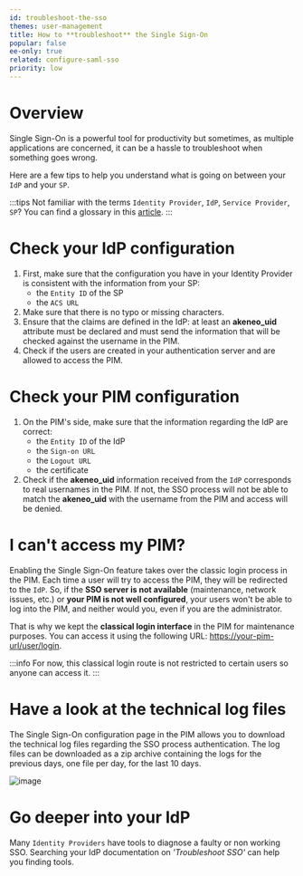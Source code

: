 ```yaml
---
id: troubleshoot-the-sso
themes: user-management
title: How to **troubleshoot** the Single Sign-On
popular: false
ee-only: true
related: configure-saml-sso
priority: low
---
```


# Overview

Single Sign-On is a powerful tool for productivity but sometimes, as multiple applications are concerned, it can be a hassle to troubleshoot when something goes wrong.

Here are a few tips to help you understand what is going on between your `IdP` and your `SP`.

:::tips
Not familiar with the terms `Identity Provider`, `IdP`, `Service Provider`, `SP`? You can find a glossary in this [article](configure-saml-sso.html).
:::

# Check your IdP configuration

1. First, make sure that the configuration you have in your Identity Provider is consistent with the information from your SP:
   * the `Entity ID` of the SP
   * the `ACS URL`
1. Make sure that there is no typo or missing characters.
1. Ensure that the claims are defined in the IdP: at least an **akeneo_uid** attribute must be declared and must send the information that will be checked against the username in the PIM.
1. Check if the users are created in your authentication server and are allowed to access the PIM.

# Check your PIM configuration

1. On the PIM's side, make sure that the information regarding the IdP are correct:
   * the `Entity ID` of the IdP
   * the `Sign-on URL`
   * the `Logout URL`
   * the certificate
1. Check if the **akeneo_uid** information received from the `IdP` corresponds to real usernames in the PIM. If not, the SSO process will not be able to match the **akeneo_uid** with the username from the PIM and access will be denied.

# I can't access my PIM?

Enabling the Single Sign-On feature takes over the classic login process in the PIM. Each time a user will try to access the PIM, they will be redirected to the `IdP`.
So, if the **SSO server is not available** (maintenance, network issues, etc.) or **your PIM is not well configured**, your users won't be able to log into the PIM, and neither would you, even if you are the administrator.

That is why we kept the **classical login interface** in the PIM for maintenance purposes. You can access it using the following URL: [https://your-pim-url/user/login](https://your-pim-url/user/login).

:::info
For now, this classical login route is not restricted to certain users so anyone can access it.
:::

# Have a look at the technical log files

The Single Sign-On configuration page in the PIM allows you to download the technical log files regarding the SSO process authentication.
The log files can be downloaded as a zip archive containing the logs for the previous days, one file per day, for the last 10 days.

![image](sso-download-logs.png)

# Go deeper into your IdP

Many `Identity Providers` have tools to diagnose a faulty or non working SSO.
Searching your IdP documentation on _'Troubleshoot SSO'_ can help you finding tools.
